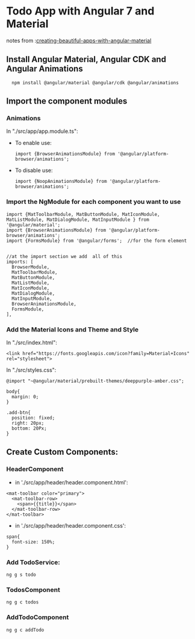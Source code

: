 # Todo App with Angular 7 and Material

notes from :[creating-beautiful-apps-with-angular-material](https://auth0.com/blog/creating-beautiful-apps-with-angular-material/)

## Install Angular Material, Angular CDK and Angular Animations
  ```
    npm install @angular/material @angular/cdk @angular/animations
  ```

## Import the component modules

### Animations

  In "./src/app/app.module.ts":

  - To enable use:
    ~~~
    import {BrowserAnimationsModule} from '@angular/platform-browser/animations';
    ~~~
  - To disable use:
    ```
    import {NoopAnimationsModule} from '@angular/platform-browser/animations';
    ```

### Import the NgModule for each component you want to use
  ```
  import {MatToolbarModule, MatButtonModule, MatIconModule, MatListModule, MatDialogModule, MatInputModule } from '@angular/material';
  import {BrowserAnimationsModule} from '@angular/platform-browser/animations';
  import {FormsModule} from '@angular/forms';  //for the form element


  //at the import section we add  all of this
  imports: [
    BrowserModule,
    MatToolbarModule,
    MatButtonModule,
    MatListModule,
    MatIconModule,
    MatDialogModule,
    MatInputModule,
    BrowserAnimationsModule,
    FormsModule,
  ],
  ```

### Add the Material Icons and Theme and Style

  In "./src/index.html":
  ```
  <link href="https://fonts.googleapis.com/icon?family=Material+Icons" rel="stylesheet">
  ```

  In "./src/styles.css":
  ```
  @import "~@angular/material/prebuilt-themes/deeppurple-amber.css";

  body{
    margin: 0;
  }

  .add-btn{
    position: fixed;
    right: 20px;
    bottom: 20Px;
  }
  ```

## Create Custom Components:

### HeaderComponent

  - in './src/app/header/header.component.html':
  ```
  <mat-toolbar color="primary">
    <mat-toolbar-row>
      <span>{{title}}</span>
    </mat-toolbar-row>
  </mat-toolbar>
  ```

  - in './src/app/header/header.component.css':
  ```
  span{
    font-size: 150%;
  }
  ```
### Add TodoService:
```
ng g s todo
```

### TodosComponent

```
ng g c todos
```

### AddTodoComponent
```
ng g c addTodo
```
